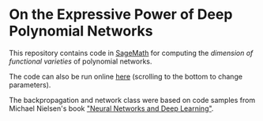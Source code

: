 On the Expressive Power of Deep Polynomial Networks
==============================================


This repository contains code in [SageMath](http://www.sagemath.org/) for computing the *dimension of functional varieties* of polynomial networks. 

The code can also be run online [here](https://sagecell.sagemath.org/?z=eJzNWM1v2zYUvxfI_0A4h0qeItTpdgngQ9Auww4JhiHYDoIqUxIdM5ElgZIt20X_973HD4milXToqT7YMvn4Pn7vk5rNZhfvPlXbetcy0m4YqUX1zLKW7xnJ-ZaVDa9KUq3l3npXwk5V0oLsqeCsPeIOJSVru0q8hBfvZsju4t3dHVmSP-68xQf4fPQJuQS-wI2seclb_GFFjoQX77KCNg15UBy8KkXh_g3uEPjkbE2SBA8lidewYh2Qhp9YExB2qKuSle3yGqmJ_oD8R1C04E1LVitJulqRrCpbystGGlHutikTqHjJdqKCVV7ixsBEsKbWEBT0yERj7Dd2EnJXCdCAbuuCBYSrXRQ6MOloQ6LrgHwMyCLG_ZLwlnTVrshJygC0diMYu5ICDOOAdLzdjJVZcwG2KDJtBy-fyLXRPpCyGwZ7uSb72O8NbCjsImG74cLQLTQd2PNpJwSAWRwDknLasIZQwQjizmkBKMLhigzcTkxUkmXH-NOmPacWsFlti2MoA8IcQweGgH-iYV2SgpWe9JLvUMlFIJC_zp7WcEki1CPZ0lbwg3d3FxBQf-GTNTjniF6Vh6PFTRxjBEZKqf9F70g0Zi5fYXJQTA6B4nPitbIqurlaxMHA13cZmygGzubRocjZE8QJIjGi_0I8F80rcu3bebNmLAetOipynTrUSZW_WbsTMvhJtWuhBDiBjpG9WlHIII5ZAgRjf6LNKQRtb_PgHWO5hZ5csjWQcQmWKSyTuuqY8Doyh8VfkO_IYt_OT6n2iDew1gdtJWDVRiSl2QvUt1rDAe6qd0WBq8keEr4SyweQNQ0SJOwOsh3w8EqaFjQBBdVD5wNAgtVQNkBPTM5RAj8JmnN0GaKF4M4V1nNH9rwvr5CPq5UWAqwh4AZuZqPDDaEL1FV61IUEa5AsVxLTDAtlw7e8oGJgAZkMpXFASYkwaxrQ1SrUtdwcg1hwNMaoQMAcl7pUSwI0jZ0xQ4ZHMkoWvi1IWz6V32lYiqprPF8-ZlUBjyr1Upm_g1Gxy6-b4tcN_Loxv67npwGxGF7aqWWVWGwZFB0Iog5T67KAHGQxkh0KPNEAQtANikKGhkUa6CKdHtWDVXwlmze4nIhC_g0eb2TuOGndfD2BbJmig7GQqw5NE9K6ZmXunXwn222IRml_ej3dHQwN72HJt12DkYd-ITXMFcNGzooWa40TnGdRJwvJUpGfhZC9OcIA4vg6Dh_H-BYI7gH6xRPzrgO3-U0BewI-RTxeb2oHqkROUt8DzNjLCgZDXNvxhsHBKt9lrTcunAU4cAHKg0HyEPCtHWY9NsUENiN8ilfxKaA_LUYY6TJ-Xk7VYIgFexQi91NDHxZoCsYZQ-U0d485IYdZPNifGppXmYE0rEz3JusDfFS1QJHcwm5W1UfvPqwpzkaeH2L5gAKhCNDFwnJxKWyX4m5m72auw28jEZAM8brXT1-cGUADdDuNh46D11D5zIQEH4bYanzwZ4Whn23mFiJev3ol28Q0LlNRDsA8WHj8rkiukIZoGkTmXja_h58VFIPEnDyop1dDoyqrLYzfCfYEbx-QFztFzAwjGwbe2aBVmBPmAkTAELjUyfFhj1969HyxsIFrnxnb99pW46BGSsZNVOBfWV5Y_mfZsicm_lENyYMrTrRQkxBK3cf-2KcResaL9hG306HBv3iI4yENGqrix6pb94S4P1YoVhBdXpJHBupdXg6QZeram_T3XE_PvUnH83YDndD874vsAKl9Z37rotzUNGOja7K65FGR8lZQcTSjd8_EHrxKbJTmcvxd7fQZ6DEQlnQr70-7rRdtIXxKCdQWTpmeX5ahfUnp_8p7im-mZn37gF31rNc5yKiK4zDjpVxFk9dTQl_peX6IMX8Dd8Fo3MibNOr7m2xD8vh8oJZzPFIegOT8BmZxDXpmmvcQ5aaNyiPRWb4oqSqe9jI7w8fYZZLUvNwjJ7MQ1g3b5RWsQk9npkA806yCaarUSmJrdyZP2zQ0eYxnYDnRKinPdtGwGNjlw1w3mmQA9Uy43poQg5-UNrxBTb6jd9A7cHQqeg7IB6xdi3HJ47b2xklO4TPaJ-b-okKvv7gdopuAcJDcS_OjRTzNo0cg4gG5iR3_R-pCBkuo1rncvkbBSihjxI9j-SZrBw2krPR7kkG04_Po-dytN94zDlv-lMOVguM4m5_b0qefLjgyHV48R7jU82oif-g2lWYCAzjq_VjS-pOpWVKYNZK02kE71XXH20r66eozKmamBo0XVSVClcbrvUwYgWAymOkC2Vf-m5lUejxNObSKFfEKtpZXKIH9ytcnrbdO-thf4CuFlSlPHqPZRvYQNZ9AiVeV3DCx66XmcqvgH_yHpD_mhIC8P7x38_H9EpYsH48tp6OXuih6tuWl9_Vb8PWbv5yF4CIIH886H9heBZFI_ur2SNhnuyXyLX1iKK8Xbjd91ZDHLsYbrnp5qr5_ldddvee8pIryRRCGYZBv4oGN9WLtGo_2_-HK9wN9_z_8LR6M&lang=sage&interacts=eJyLjgUAARUAuQ==) (scrolling to the bottom to change parameters).


The backpropagation and network class were based on code samples from Michael Nielsen's book ["Neural Networks and Deep Learning"](http://neuralnetworksanddeeplearning.com/).